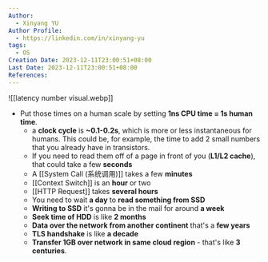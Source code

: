 ```yaml
---
Author:
  - Xinyang YU
Author Profile:
  - https://linkedin.com/in/xinyang-yu
tags:
  - OS
Creation Date: 2023-12-11T23:00:51+08:00
Last Date: 2023-12-11T23:00:51+08:00
References:
---
```

![[latency number visual.webp]]
- Put those times on a human scale by setting **1ns CPU time = 1s human time**.
    - a **clock cycle** is **~0.1-0.2s**, which is more or less instantaneous for humans. This could be, for example, the time to add 2 small numbers that you already have in transistors.
    - If you need to read them off of a page in front of you (**L1/L2 cache**), that could take a few **seconds**
    - A [[System Call (系统调用)]] takes a few **minutes**
    - [[Context Switch]] is an **hour** or two
    - [[HTTP Request]] takes **several hours**
    - You need to wait **a day** to **read something from SSD**
    - **Writing to SSD** it's gonna be in the mail for around **a week**
    - **Seek time of HDD** is like **2 months**
    - **Data over the network from another continent** that's a **few years**
    - **TLS handshake** is like **a decade**
    - **Transfer 1GB over network in same cloud region** - that's like **3 centuries**.